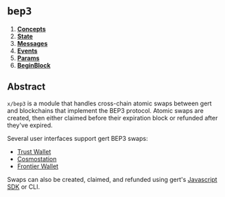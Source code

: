 <!--
order: 0
title: "BEP3 Overview"
parent:
  title: "bep3"
-->

# `bep3`

<!-- TOC -->
1. **[Concepts](01_concepts.md)**
2. **[State](02_state.md)**
3. **[Messages](03_messages.md)**
4. **[Events](04_events.md)**
5. **[Params](05_params.md)**
6. **[BeginBlock](06_begin_block.md)**

## Abstract

`x/bep3` is a module that handles cross-chain atomic swaps between gert and blockchains that implement the BEP3 protocol. Atomic swaps are created, then either claimed before their expiration block or refunded after they've expired.

Several user interfaces support gert BEP3 swaps:
- [Trust Wallet](https://trustwallet.com/)
- [Cosmostation](https://wallet.cosmostation.io/?network=gert)
- [Frontier Wallet](https://frontierwallet.com/)

Swaps can also be created, claimed, and refunded using gert's [Javascript SDK](https://github.com/Gert-Chain/javascript-sdk) or CLI.
